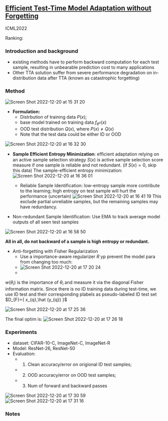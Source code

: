 ## [Efficient Test-Time Model Adaptation without Forgetting](https://arxiv.org/abs/2204.02610)
ICML2022

Ranking: 

### Introduction and background
- existing methods have to perform backward computation for each test sample, resulting in unbearable prediction cost to many applications
- Other TTA solution suffer from severe performance degradation on in-distribution data after TTA (known as catastrophic forgetting)

### Method

![Screen Shot 2022-12-20 at 15 31 20](https://user-images.githubusercontent.com/46414159/208591111-ff452dee-6968-438b-bfa5-6e76d8b2b77d.png)

- **Formulation:**
  - Distrbution of training data $P(x)$;
  - base model trained on training data $f_{\theta^{o}}(x)$
  - OOD test distribution $Q(x)$, where $P(x)\neq Q(x)$ 
  - Note that the test data could be either ID or OOD
 
![Screen Shot 2022-12-20 at 16 32 30](https://user-images.githubusercontent.com/46414159/208599266-cb1d9dd7-e776-4d83-ab59-c1fbfe7c93b1.png)


- **Sample Efficient Entropy Minimization**: efﬁcient adaptation relying on an active sample selection strategy
$S(x)$ is active sample selection score measure if one sample is reliable and not redundant. (if $S(x)=0$, skip this data)
The sample-efficient entropy minimization:
![Screen Shot 2022-12-20 at 16 36 01](https://user-images.githubusercontent.com/46414159/208599749-a420d9f9-6641-44b4-8b0f-ff57a2547604.png)
  - Reliable Sample Identification: low-entropy sample more contribute to the learning; high entropy on test sample will hurt the performance (uncertain)
![Screen Shot 2022-12-20 at 16 41 19](https://user-images.githubusercontent.com/46414159/208600481-4b07d5cc-2afa-4d65-88eb-d22925db5b7c.png)
This exclude partial unreliable samples, but the remaining samples may have redundancy.

- Non-redundant Sample Identification: Use EMA to track average model outputs of all seen test samples

![Screen Shot 2022-12-20 at 16 58 50](https://user-images.githubusercontent.com/46414159/208603170-e39f4ffa-679e-4a04-b2f2-6b86a1b11aa3.png)

**All in all, do not backward of a sample is high entropy or redundant.**

- Anti-forgetting with Fisher Regularization
   - Use a importance-aware regularizer $R$ yp prevent the model para from changing too much:
   - ![Screen Shot 2022-12-20 at 17 20 24](https://user-images.githubusercontent.com/46414159/208606775-155a60eb-a71f-4761-8d8e-b5056b008f33.png)
   - 
$w(\theta_{i})$ is the importance of $\theta_{i}$ and measure it via the diagonal Fisher information matrix. 
Since there is no ID training data during test-time, we use ID test and their corresponding plabels as pseudo-labeled ID test set $D_{F}={ x_{q},\hat {y_{q}} }$

![Screen Shot 2022-12-20 at 17 25 36](https://user-images.githubusercontent.com/46414159/208607689-facb0e5d-fafe-4195-a77f-04efcd547e70.png)

The final optim is:
![Screen Shot 2022-12-20 at 17 26 18](https://user-images.githubusercontent.com/46414159/208607828-81c2cf93-6641-465b-a900-53a7969f9feb.png)


### Experiments

- dataset: CIFAR-10-C, ImageNet-C, ImageNet-R
- Model: ResNet-26, ResNet-50
- Evaluation: 
  - 1. Clean accuracy/error on origional ID test samples; 
  - 2. OOD accuracy/error on OOD test samples; 
  - 3. Num of forward and backward passes

![Screen Shot 2022-12-20 at 17 30 59](https://user-images.githubusercontent.com/46414159/208608745-54652715-5539-4b6d-90b7-46a17b39107f.png)
![Screen Shot 2022-12-20 at 17 31 16](https://user-images.githubusercontent.com/46414159/208608802-73f8e9af-7ce1-4f19-a3ef-8f32494fa35f.png)


### Notes
